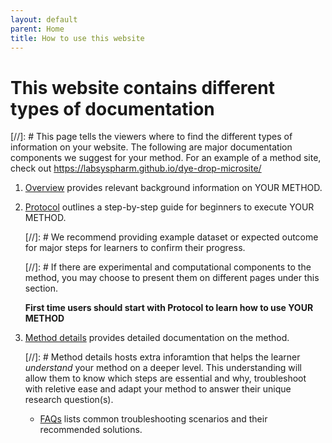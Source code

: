```yaml
---
layout: default
parent: Home
title: How to use this website
---
```

# This website contains different types of documentation

[//]: # This page tells the viewers where to find the different types of information on your website. The following are major documentation components we suggest for your method. For an example of a method site, check out https://labsyspharm.github.io/dye-drop-microsite/

1. [Overview](./overview.md) provides relevant background information on YOUR METHOD.

2. [Protocol](./protocol/protocol.md) outlines a step-by-step guide for beginners to execute YOUR METHOD. 

    [//]: # We recommend providing example dataset or expected outcome for major steps for learners to confirm their progress. 

    [//]: # If there are experimental and computational components to the method, you may choose to present them on different pages under this section.

    **First time users should start with Protocol to learn how to use YOUR METHOD**

3. [Method details](./method-details/method-details.md) provides detailed documentation on the method. 

    [//]: # Method details hosts extra inforamtion that helps the learner *understand* your method on a deeper level. This understanding will allow them to know which steps are essential and why, troubleshoot with reletive ease and adapt your method to answer their unique research question(s).
    
    - [FAQs](./method-details/faqs.md) lists common troubleshooting scenarios and their recommended solutions. 